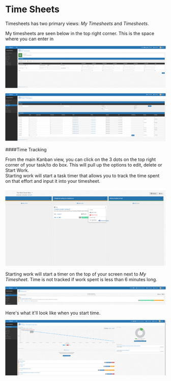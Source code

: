 # Time Sheets

Timesheets has two primary views: *My Timesheets* and *Timesheets*.

My timesheets are seen below in the top right corner.  This is the space where you can enter in 

 ![logo](../_images/getting-started/timesheetsmy.png)
 
  ![logo](../_images/getting-started/timesheetsbillable.png)
  
 ####Time Tracking
 
From the main Kanban view, you can click on the 3 dots on the top right corner of your task/to do box.  This will pull up the options to edit, delete or Start Work.  
Starting work will start a task timer that allows you to track the time spent on that effort and input it into your timesheet.
 
  ![logo](../_images/getting-started/taskandtimestartwork.png)
  
  Starting work will start a timer on the top of your screen next to *My Timesheet*.  Time is not tracked if work spent is less than 6 minutes long.
  
  ![logo](../_images/getting-started/timestartwork.png)
  
  Here's what it'll look like when you start time.
  
   ![logo](../_images/getting-started/timeworktime.png) 
     
